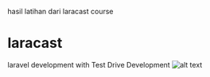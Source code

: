 hasil latihan dari laracast course
# laracast
laravel development with Test Drive Development
![alt text](https://photos.google.com/search/_tra_/photo/AF1QipP2Ljo_p3yUf-SJieKuaFV5FHvo949qZkIsmef9)
